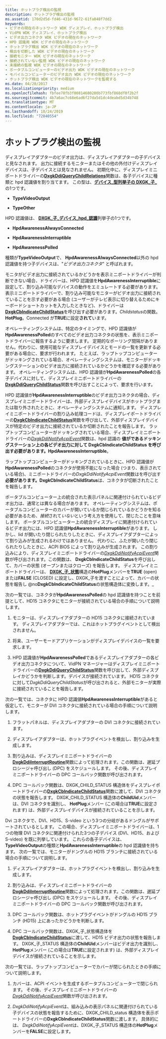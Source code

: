 ```yaml
---
title: ホットプラグ検出の監視
description: ホットプラグ検出の監視
ms.assetid: 170d2d5d-fd46-431d-9672-61fa048f7dd2
keywords:
- ビデオの現在のネットワーク WDK ディスプレイ、ホットプラグ検出
- VidPN WDK ディスプレイ、ホットプラグ検出
- ビデオ出力コネクタ WDK ビデオの現在のネットワーク
- HPD 認識用 WDK ビデオの現在のネットワーク
- ホットプラグ検出 WDK ビデオの現在のネットワーク
- 検出を切断した WDK ビデオの現在のネットワーク
- 接続モニター WDK ビデオの現在のネットワーク
- 接続されていない監視 WDK ビデオの現在のネットワーク
- 未接続の監視 WDK ビデオの現在のネットワーク
- ポータブルコンピューターのビデオ出力 WDK ビデオの現在のネットワーク
- モバイルコンピューターのビデオ出力 WDK ビデオの現在のネットワーク
- ホットプラグ検出 WDK ビデオの現在のネットワークを監視する
ms.date: 04/20/2017
ms.localizationpriority: medium
ms.openlocfilehash: fbfee78fb3f00814680280b773fbf868df8f2b2f
ms.sourcegitcommit: 4b7a6ac7c68e6ad6f27da5d1dc4deabd5d34b748
ms.translationtype: MT
ms.contentlocale: ja-JP
ms.lasthandoff: 10/24/2019
ms.locfileid: "72840554"
---
```

# <a name="monitor-hot-plug-detection"></a>ホットプラグ検出の監視


ディスプレイアダプターのビデオ出力は、ディスプレイアダプターの子デバイスと見なされます。 出力に接続するモニターまたはその他の外付けディスプレイデバイスは、子デバイスとは見なされません。 初期化中に、ディスプレイミニポートドライバーの[**DxgkDdiQueryChildRelations**](https://docs.microsoft.com/windows-hardware/drivers/ddi/dispmprt/nc-dispmprt-dxgkddi_query_child_relations)関数は、各子デバイスに種類と hpd 認識値を割り当てます。 この型は、[**デバイス\_型列挙子の DXGK\_子\_** ](https://docs.microsoft.com/windows-hardware/drivers/ddi/dispmprt/ne-dispmprt-_dxgk_child_device_type)の1つです。

-   **TypeVideoOutput**

-   **TypeOther**

HPD 認識値は、 [**DXGK\_子\_デバイス\_hpd\_認識**](https://docs.microsoft.com/windows-hardware/drivers/ddi/d3dkmdt/ne-d3dkmdt-_dxgk_child_device_hpd_awareness)列挙子の1つです。

-   **HpdAwarenessAlwaysConnected**

-   **HpdAwarenessInterruptible**

-   **HpdAwarenessPolled**

種類が**TypeVideoOutput**で、 **HpdAwarenessAlwaysConnected**以外の hpd 認識値を持つ子デバイスは、"*ビデオ出力コネクタ*" と呼ばれます。

モニタがビデオ出力に接続されているかどうかを表示ミニポートドライバーが判断できない場合、ドライバーは、HPD 認識値を**HpdAwarenessInterruptible**に設定して、割り込み可能なデバイスの動作をエミュレートする必要があります。 表示ミニポートドライバーで、割り込み可能なモニターがビデオ出力に接続されていることを示す必要がある場合 (ユーザーがテレビ表示に切り替えるためにキーボードショートカットを入力したときなど)、ドライバーは[**DxgkCbIndicateChildStatus**](https://docs.microsoft.com/windows-hardware/drivers/ddi/dispmprt/nc-dispmprt-dxgkcb_indicate_child_status)を呼び出す必要があります。*Childstatus*の関数。**HotPlug**。Connected が**TRUE**に設定**されて**います。

オペレーティングシステムは、特定のタイミングで、HPD 認識値が**HpdAwarenessPolled**のすべてのビデオ出力コネクタの状態を、表示ミニポートドライバーに報告するように要求します。 定期的なポーリング間隔がありません。代わりに、使用可能なディスプレイデバイスとモードの一覧を更新する必要がある場合に、要求が行われます。 たとえば、ラップトップコンピューターがドッキングされている場合、オペレーティングシステムは、モニターがドッキングステーションのビデオ出力に接続されているかどうかを確認する必要があります。 オペレーティングシステムは、HPD 認識値が**HpdAwarenessPolled**の各子デバイスに対して、ディスプレイミニポートドライバーの[**DxgkDdiQueryChildStatus**](https://docs.microsoft.com/windows-hardware/drivers/ddi/dispmprt/nc-dispmprt-dxgkddi_query_child_status)関数を呼び出すことによって、要求を行います。

HPD 認識値が**HpdAwarenessInterruptible**のビデオ出力コネクタの場合、ディスプレイミニポートドライバーは、外部ディスプレイデバイスがホットプラグまたは取り外されたときに、オペレーティングシステムに通知します。 ディスプレイミニポートドライバーの割り込み処理コードは、ディスプレイポートドライバーの[**DxgkCbIndicateChildStatus**](https://docs.microsoft.com/windows-hardware/drivers/ddi/dispmprt/nc-dispmprt-dxgkcb_indicate_child_status)関数を呼び出して、外部ディスプレイデバイスが特定のビデオ出力に接続されているか切断されたことを報告します。 ラップトップコンピューターがドッキングされている場合、ディスプレイミニポートドライバーの[*DxgkDdiNotifyAcpiEvent*](https://docs.microsoft.com/windows-hardware/drivers/ddi/dispmprt/nc-dispmprt-dxgkddi_notify_acpi_event)関数は、hpd 認識の **値がであるドッキングステーション上の各ビデオ出力に対して DxgkCbIndicateChildStatus を呼び出す必要があります。HpdAwarenessInterruptible**。

ラップトップコンピューターがドッキングされているときに、HPD 認識値が**HpdAwarenessPolled**のコネクタが使用不能になった場合 (つまり、表示されている場合)、ミニポートドライバーの*DxgkDdiNotifyAcpiEvent*関数はを呼び出す**必要があります。DxgkCbIndicateChildStatus**は、コネクタが切断されたことを報告します。

ポータブルコンピューター上の統合された表示パネルに関連付けられているビデオ出力は、通常とは異なる場合があります。 オペレーティングシステムは、ポータブルコンピューターのカバーが開いているか閉じられているかどうかを知る必要があるため、*接続*されて*いない*という考え方を使用して、閉じたことを意味します。 ポータブルコンピューター上の統合ディスプレイに関連付けられているビデオ出力には、HPD 認識値**HpdAwarenessInterruptible**があります。 しかし、lid が開いたり閉じられたりしたときに、ディスプレイアダプターによって割り込みが生成されるわけではありません。 代わりに、ふたが開いたり閉じられたりしたときに、ACPI BIOS によって割り込みが生成されます。 この割り込みにより、ディスプレイミニポートドライバーの[*DxgkDdiNotifyAcpiEvent*](https://docs.microsoft.com/windows-hardware/drivers/ddi/dispmprt/nc-dispmprt-dxgkddi_notify_acpi_event)関数が呼び出されます。この関数は、 **DxgkCbIndicateChildStatus**を呼び出して、カバーの状態 (オープンまたはクローズ) を報告します。 ディスプレイミニポートドライバーは、 [**DXGK\_子\_状態**](https://docs.microsoft.com/windows-hardware/drivers/ddi/dispmprt/ns-dispmprt-_dxgk_child_status)構造の**HotPlug**メンバーを**TRUE** (open) または**FALSE** (CLOSED) に設定し、DXGK\_子を渡すことによって、カバーの状態を報告し @no**DxgkCbIndicateChildStatus**の状態構造体に変換します。\_

次の一覧では、コネクタが**HpdAwarenessPolled**の hpd 認識値を持つことを前提として、HD15 コネクタにモニターが接続されている場合の手順について説明します。

1.  モニターは、ディスプレイアダプターの HD15 コネクタに接続されています。 ディスプレイアダプターでは、これはホットプラグイベントとして検出されません。

2.  将来、ユーザーモードアプリケーションがディスプレイデバイスの一覧を要求します。

3.  HPD 認識値が**HpdAwarenessPolled**であるディスプレイアダプターの各ビデオ出力コネクタについて、VidPN マネージャーはディスプレイミニポートドライバーの[**DxgkDdiQueryChildStatus**](https://docs.microsoft.com/windows-hardware/drivers/ddi/dispmprt/nc-dispmprt-dxgkddi_query_child_status)関数を呼び出して、外部ディスプレイかどうかを判断します。デバイスが接続されています。 HD15 コネクタに対して*DxgkDdiQueryChildStatus*が呼び出されると、外部モニターが実際に接続されていることを報告します。

次の一覧では、コネクタに HPD 認識値**HpdAwarenessInterruptible**があると仮定して、モニターが DVI コネクタに接続されている場合の手順について説明します。

1.  フラットパネルは、ディスプレイアダプターの DVI コネクタに接続されています。

2.  ディスプレイアダプターは、ホットプラグイベントを検出し、割り込みを生成します。

3.  割り込みは、ディスプレイミニポートドライバーの[**DxgkDdiInterruptRoutine**](https://docs.microsoft.com/windows-hardware/drivers/ddi/dispmprt/nc-dispmprt-dxgkddi_interrupt_routine)関数によって処理されます。この関数は、遅延プロシージャ呼び出し (DPC) をスケジュールします。 その後、ディスプレイミニポートドライバーの DPC コールバック関数が呼び出されます。

4.  DPC コールバック関数は、DXGK\_CHILD\_STATUS 構造体をディスプレイポートドライバーの[**DxgkCbIndicateChildStatus**](https://docs.microsoft.com/windows-hardware/drivers/ddi/dispmprt/nc-dispmprt-dxgkcb_indicate_child_status)関数に渡して、DVI コネクタの状態を報告します。 DXGK\_CHILD\_STATUS 構造体の**ChildUid**メンバーは、DVI コネクタを識別し、 **HotPlug**メンバー (この場合は**TRUE**に設定されます) は、外部ディスプレイデバイスが接続されていることを示します。

Dvi コネクタで、DVI、HD15、S-video という3つの分岐があるドングルがサポートされているとします。 この場合、ディスプレイミニポートドライバーは、1つの物理 DVI コネクタに関連付けられた3つの子デバイス (DVI、HD15、および S-video) を既に列挙しています。 これらの各子デバイスは、 **TypeVideoOutput**の種類と**HpdAwarenessInterruptible**の hpd 認識値を持ちます。 次の一覧では、モニターがドングルの HD15 ブランチに接続されている場合の手順について説明します。

1.  ディスプレイアダプターは、ホットプラグイベントを検出し、割り込みを生成します。

2.  割り込みは、ディスプレイミニポートドライバーの[**DxgkDdiInterruptRoutine**](https://docs.microsoft.com/windows-hardware/drivers/ddi/dispmprt/nc-dispmprt-dxgkddi_interrupt_routine)関数によって処理されます。この関数は、遅延プロシージャ呼び出し (DPC) をスケジュールします。 その後、ディスプレイミニポートドライバーの DPC コールバック関数が呼び出されます。

3.  DPC コールバック関数は、ホットプラグイベントがドングルの HD15 ブランチ (HD15) 上にあったかどうかを判断します。

4.  DPC コールバック関数は、DXGK\_子\_状態構造体を[**DxgkCbIndicateChildStatus**](https://docs.microsoft.com/windows-hardware/drivers/ddi/dispmprt/nc-dispmprt-dxgkcb_indicate_child_status)に渡して、HD15 ビデオ出力の状態を報告します。 DXGK\_子\_STATUS 構造体の**ChildUid**メンバーはビデオ出力を識別し、 **HotPlug**メンバー (この場合は**TRUE**に設定されます) は、外部ディスプレイデバイスが接続されていることを示します。

次の一覧では、ラップトップコンピューターでカバーが閉じられたときの手順について説明します。

1.  カバーは、ACPI イベントを生成するポータブルコンピューターで閉じられます。 その後、ディスプレイミニポートドライバーの[*DxgkDdiNotifyAcpiEvent*](https://docs.microsoft.com/windows-hardware/drivers/ddi/dispmprt/nc-dispmprt-dxgkddi_notify_acpi_event)関数が呼び出されます。

2.  *DxgkDdiNotifyAcpiEvent*は、組み込みの表示パネルに関連付けられている子デバイスの状態を報告するために、DXGK\_CHILD\_status 構造体を表示ポートドライバーの**DxgkCbIndicateChildStatus**関数に渡します。 具体的には、 *DxgkDdiNotifyAcpiEvent*は、DXGK\_子\_STATUS 構造体の**HotPlug**メンバーを**FALSE**に設定します。

 

 






